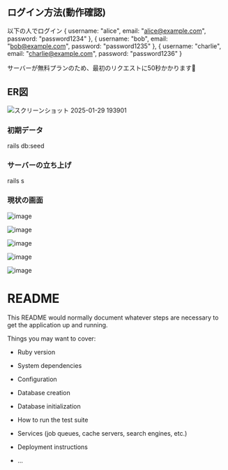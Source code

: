 ## ログイン方法(動作確認)
以下の人でログイン
  { username: "alice", email: "alice@example.com", password: "password1234" },
  { username: "bob", email: "bob@example.com", password: "password1235" },
  { username: "charlie", email: "charlie@example.com", password: "password1236" }


  サーバーが無料プランのため、最初のリクエストに50秒かかります🙇
  
## ER図
![スクリーンショット 2025-01-29 193901](https://github.com/user-attachments/assets/03ef87f4-35e2-4dc4-a7f6-f9b55b822d4e)

### 初期データ
rails db:seed

### サーバーの立ち上げ
rails s

### 現状の画面
![image](https://github.com/user-attachments/assets/b0cdfbb9-b559-4da9-9c57-7e36ca78ad0b)

![image](https://github.com/user-attachments/assets/52085f09-2f43-4bc2-b8f3-c5e0fc1d1215)

![image](https://github.com/user-attachments/assets/1a39e03e-6cb4-4287-8991-607dd85f7232)

![image](https://github.com/user-attachments/assets/93861adb-919a-4e6d-a05a-f1ca70cacade)

![image](https://github.com/user-attachments/assets/50aa9b53-4ebc-4407-b43d-e031348d79b1)



# README

This README would normally document whatever steps are necessary to get the
application up and running.

Things you may want to cover:

* Ruby version

* System dependencies

* Configuration

* Database creation

* Database initialization

* How to run the test suite

* Services (job queues, cache servers, search engines, etc.)

* Deployment instructions

* ...
